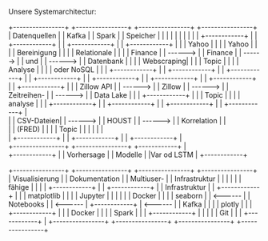 Unsere Systemarchitectur:

+----------------+          +----------------+          +----------------+          +----------------+
| Datenquellen   |          | Kafka          |          | Spark          |          | Speicher       |
|                |          |                |          |                |          |                |
| +------------+ |          | +------------+ |          | +------------+ |          | +------------+ |
| | Yahoo      | |          | | Yahoo      | |          | | Bereinigung | |          | | Relationale | |
| | Finance    | |  ------> | | Finance    | |  ------> | | und         | |  ------> | | Datenbank   | |
| | Webscraping| |          | | Topic      | |          | | Analyse     | |          | | oder NoSQL  | |
| +------------+ |          | +------------+ |          | +------------+ |          | +------------+ |
| +------------+ |          | +------------+ |          | +------------+ |          | +------------+ |
| | Zillow API | |  ------> | | Zillow     | |  ------> | | Zeitreihen- | |  ------> | | Data Lake   | |
| +------------+ |          | | Topic      | |          | | analyse     | |          | +------------+ |
| +------------+ |          | +------------+ |          | +------------+ |          
| | CSV-Dateien| |  ------> | | HOUST      | |  ------> | | Korrelation | |          
| | (FRED)     | |          | | Topic      | |          | |             | |          
| +------------+ |          | +------------+ |          | +------------+ |          
+----------------+          +----------------+          +------------+ |          
                                                    +------------+ |
                                                    | Vorhersage  |
                                                    | Modelle     |
                                                    |Var od LSTM  |
                                                    +------------+
                                                

+----------------+          +----------------+          +----------------+          +----------------+
| Visualisierung |          | Dokumentation  |          | Multiuser-     |          | Infrastruktur  |
|                |          |                |          | fähige         |          |                |
| +------------+ |          | +------------+ |          | Infrastruktur  |          | +------------+ |
| | matplotlib | |          | | Jupyter     | |          |                |          | | Docker     | |
| | seaborn    | |  <------ | | Notebooks   | |  <------ | +------------+ |  <------ | | Kafka      | |
| | plotly     | |          | +------------+ |          | | Docker      | |          | | Spark      | |
| +------------+ |          |                |          | | Git         | |          | +------------+ |
+----------------+          +----------------+          +----------------+          +----------------+






